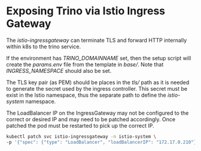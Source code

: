 
Exposing Trino via Istio Ingress Gateway
========================================

The *istio-ingressgateway* can terminate TLS and forward 
HTTP internally within k8s to the trino service. 

If the environment has *TRINO_DOMAINNAME* set, then the setup 
script will create the *params.env* file from the template 
in *base/*. Note that *INGRESS_NAMESPACE* should also be set.

The TLS key pair (as PEM) should be places in the *tls/* path 
as it is needed to generate the secret used by the ingress 
controller. This secret must be exist in the Istio namespace,
thus the separate path to define the *istio-system* namespace.

The LoadBalancer IP on the IngressGateway may not be configured 
to the correct or desired IP and may need to be patched accordingly.
Once patched the pod must be restarted to pick up the correct IP.
```sh
kubectl patch svc istio-ingressgateway -n istio-system \
-p '{"spec": {"type": "LoadBalancer", "loadBalancerIP": "172.17.0.210"}}'
```
